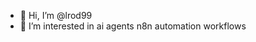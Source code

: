 - 👋 Hi, I’m @lrod99
- 👀 I’m interested in ai agents n8n automation workflows 

<!---
lrod99/lrod99 is a ✨ special ✨ repository because its `README.md` (this file) appears on your GitHub profile.
You can click the Preview link to take a look at your changes.
--->
